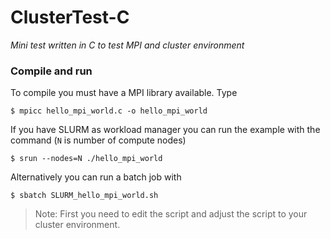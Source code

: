 # ClusterTest-C

*Mini test written in C to test MPI and cluster environment*

### Compile and run

To compile you must have a MPI library available. Type

```
$ mpicc hello_mpi_world.c -o hello_mpi_world
```

If you have SLURM as workload manager you can run the example with
the command (`N` is number of compute nodes)

```
$ srun --nodes=N ./hello_mpi_world
```

Alternatively you can run a batch job with

```
$ sbatch SLURM_hello_mpi_world.sh
```

> Note: First you need to edit the script and adjust the script 
> to your cluster environment.
